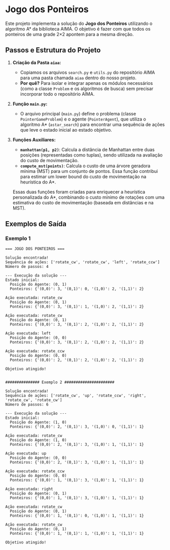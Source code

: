# Jogo dos Ponteiros

Este projeto implementa a solução do **Jogo dos Ponteiros** utilizando o algoritmo A* da biblioteca AIMA. O objetivo é fazer com que todos os ponteiros de uma grade 2×2 apontem para a mesma direção.

## Passos e Estrutura do Projeto

1. **Criação da Pasta `aiaa`:**  
   - Copiamos os arquivos `search.py` e `utils.py` do repositório AIMA para uma pasta chamada `aiaa` dentro do nosso projeto.  
   - **Por quê?** Para isolar e integrar apenas os módulos necessários (como a classe `Problem` e os algoritmos de busca) sem precisar incorporar todo o repositório AIMA.

2. **Função `main.py`:**  
   - O arquivo principal (`main.py`) define o problema (classe `PointerGameProblem`) e o agente (`PointerAgent`), que utiliza o algoritmo A\* (`astar_search`) para encontrar uma sequência de ações que leve o estado inicial ao estado objetivo.
   
3. **Funções Auxiliares:**  
   - **`manhattan(p1, p2)`**: Calcula a distância de Manhattan entre duas posições (representadas como tuplas), sendo utilizada na avaliação do custo de movimentação.  
   - **`compute_mst(points)`**: Calcula o custo de uma árvore geradora mínima (MST) para um conjunto de pontos. Essa função contribui para estimar um lower bound do custo de movimentação na heurística do A\*.

   Essas duas funções foram criadas para enriquecer a heurística personalizada do A*, combinando o custo mínimo de rotações com uma estimativa do custo de movimentação (baseada em distâncias e na MST).

## Exemplos de Saída

### Exemplo 1

```plaintext
=== JOGO DOS PONTEIROS ===

Solução encontrada!
Sequência de ações: ['rotate_cw', 'rotate_cw', 'left', 'rotate_ccw']
Número de passos: 4

--- Execução da solução ---
Estado inicial:
  Posição do Agente: (0, 1)
  Ponteiros: {'(0,0)': 3, '(0,1)': 0, '(1,0)': 2, '(1,1)': 2}

Ação executada: rotate_cw
  Posição do Agente: (0, 1)
  Ponteiros: {'(0,0)': 3, '(0,1)': 1, '(1,0)': 2, '(1,1)': 2}

Ação executada: rotate_cw
  Posição do Agente: (0, 1)
  Ponteiros: {'(0,0)': 3, '(0,1)': 2, '(1,0)': 2, '(1,1)': 2}

Ação executada: left
  Posição do Agente: (0, 0)
  Ponteiros: {'(0,0)': 3, '(0,1)': 2, '(1,0)': 2, '(1,1)': 2}

Ação executada: rotate_ccw
  Posição do Agente: (0, 0)
  Ponteiros: {'(0,0)': 2, '(0,1)': 2, '(1,0)': 2, '(1,1)': 2}

Objetivo atingido!


############### Exemplo 2 ######################

Solução encontrada!
Sequência de ações: ['rotate_cw', 'up', 'rotate_ccw', 'right', 'rotate_cw', 'rotate_cw']
Número de passos: 6

--- Execução da solução ---
Estado inicial:
  Posição do Agente: (1, 0)
  Ponteiros: {'(0,0)': 2, '(0,1)': 3, '(1,0)': 0, '(1,1)': 1}

Ação executada: rotate_cw
  Posição do Agente: (1, 0)
  Ponteiros: {'(0,0)': 2, '(0,1)': 3, '(1,0)': 1, '(1,1)': 1}

Ação executada: up
  Posição do Agente: (0, 0)
  Ponteiros: {'(0,0)': 2, '(0,1)': 3, '(1,0)': 1, '(1,1)': 1}

Ação executada: rotate_ccw
  Posição do Agente: (0, 0)
  Ponteiros: {'(0,0)': 1, '(0,1)': 3, '(1,0)': 1, '(1,1)': 1}

Ação executada: right
  Posição do Agente: (0, 1)
  Ponteiros: {'(0,0)': 1, '(0,1)': 3, '(1,0)': 1, '(1,1)': 1}

Ação executada: rotate_cw
  Posição do Agente: (0, 1)
  Ponteiros: {'(0,0)': 1, '(0,1)': 0, '(1,0)': 1, '(1,1)': 1}

Ação executada: rotate_cw
  Posição do Agente: (0, 1)
  Ponteiros: {'(0,0)': 1, '(0,1)': 1, '(1,0)': 1, '(1,1)': 1}

Objetivo atingido!